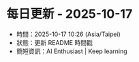 # 每日更新 - 2025-10-17

- 時間：2025-10-17 10:26 (Asia/Taipei)
- 狀態：更新 README 時間戳
- 簡短資訊：AI Enthusiast | Keep learning
